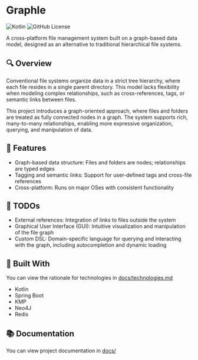 # Graphle
![Kotlin](https://img.shields.io/badge/Kotlin-2.1.21-8A2BE2)
![GitHub License](https://img.shields.io/github/license/TrueBubo/Graphle) 

A cross-platform file management system built on a graph-based data model, designed as an alternative to traditional hierarchical file systems.

## 🔍 Overview
Conventional file systems organize data in a strict tree hierarchy, where each file resides in a single parent directory. This model lacks flexibility when modeling complex relationships, such as cross-references, tags, or semantic links between files.

This project introduces a graph-oriented approach, where files and folders are treated as fully connected nodes in a graph. The system supports rich, many-to-many relationships, enabling more expressive organization, querying, and manipulation of data.

## 🚀 Features
- Graph-based data structure: Files and folders are nodes; relationships are typed edges
- Tagging and semantic links: Support for user-defined tags and cross-file references
- Cross-platform: Runs on major OSes with consistent functionality
    
## 📝 TODOs
- External references: Integration of links to files outside the system
- Graphical User Interface (GUI): Intuitive visualization and manipulation of the file graph
- Custom DSL: Domain-specific language for querying and interacting with the graph, including autocompletion and dynamic loading

## 🧰 Built With
You can view the rationale for technologies in [docs/technologies.md](docs/technologies.md)
- Kotlin
- Spring Boot
- KMP
- Neo4J
- Redis

## 📚 Documentation
You can view project documentation in [docs/](docs/)

